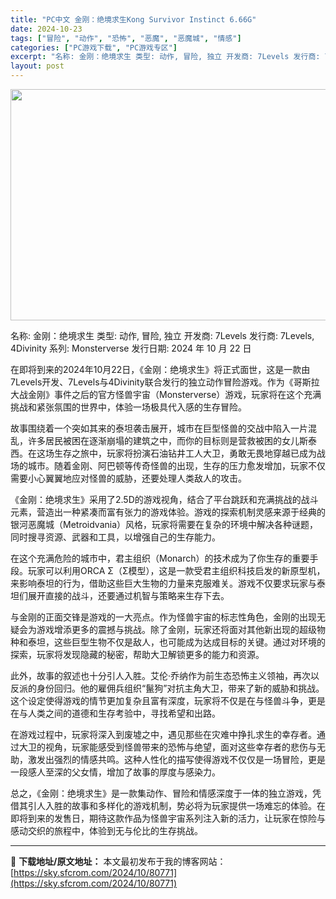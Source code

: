 ```yaml
---
title: "PC中文 金刚：绝境求生Kong Survivor Instinct 6.66G"
date: 2024-10-23
tags: ["冒险", "动作", "恐怖", "恶魔", "恶魔城", "情感"]
categories: ["PC游戏下载", "PC游戏专区"]
excerpt: "名称: 金刚：绝境求生 类型: 动作, 冒险, 独立 开发商: 7Levels 发行商: 7Levels, 4Divinity 系列: Monsterverse 发行日期: 2024 年 10 月 22 日 在即将到来的2024年10月22日，《金刚：绝境求生》将正式面世，这是一款由7Levels开&hellip;"
layout: post
---
```


<img class="aligncenter size-full wp-image-80772" src="https://sky.sfcrom.com/wp-content/uploads/2024/10/2024102309473991.webp" alt="" width="660" height="370" />

名称: 金刚：绝境求生
类型: 动作, 冒险, 独立
开发商: 7Levels
发行商: 7Levels, 4Divinity
系列: Monsterverse
发行日期: 2024 年 10 月 22 日

在即将到来的2024年10月22日，《金刚：绝境求生》将正式面世，这是一款由7Levels开发、7Levels与4Divinity联合发行的独立动作冒险游戏。作为《哥斯拉大战金刚》事件之后的官方怪兽宇宙（Monsterverse）游戏，玩家将在这个充满挑战和紧张氛围的世界中，体验一场极具代入感的生存冒险。

故事围绕着一个突如其来的泰坦袭击展开，城市在巨型怪兽的交战中陷入一片混乱，许多居民被困在逐渐崩塌的建筑之中，而你的目标则是营救被困的女儿斯泰西。在这场生存之旅中，玩家将扮演石油钻井工人大卫，勇敢无畏地穿越已成为战场的城市。随着金刚、阿巴顿等传奇怪兽的出现，生存的压力愈发增加，玩家不仅需要小心翼翼地应对怪兽的威胁，还要处理人类敌人的攻击。

《金刚：绝境求生》采用了2.5D的游戏视角，结合了平台跳跃和充满挑战的战斗元素，营造出一种紧凑而富有张力的游戏体验。游戏的探索机制灵感来源于经典的银河恶魔城（Metroidvania）风格，玩家将需要在复杂的环境中解决各种谜题，同时搜寻资源、武器和工具，以增强自己的生存能力。

在这个充满危险的城市中，君主组织（Monarch）的技术成为了你生存的重要手段。玩家可以利用ORCA Σ（Σ模型），这是一款受君主组织科技启发的新原型机，来影响泰坦的行为，借助这些巨大生物的力量来克服难关。游戏不仅要求玩家与泰坦们展开直接的战斗，还要通过机智与策略来生存下去。

与金刚的正面交锋是游戏的一大亮点。作为怪兽宇宙的标志性角色，金刚的出现无疑会为游戏增添更多的震撼与挑战。除了金刚，玩家还将面对其他新出现的超级物种和泰坦，这些巨型生物不仅是敌人，也可能成为达成目标的关键。通过对环境的探索，玩家将发现隐藏的秘密，帮助大卫解锁更多的能力和资源。

此外，故事的叙述也十分引人入胜。艾伦·乔纳作为前生态恐怖主义领袖，再次以反派的身份回归。他的雇佣兵组织“鬣狗”对抗主角大卫，带来了新的威胁和挑战。这个设定使得游戏的情节更加复杂且富有深度，玩家将不仅是在与怪兽斗争，更是在与人类之间的道德和生存考验中，寻找希望和出路。

在游戏过程中，玩家将深入到废墟之中，遇见那些在灾难中挣扎求生的幸存者。通过大卫的视角，玩家能感受到怪兽带来的恐怖与绝望，面对这些幸存者的悲伤与无助，激发出强烈的情感共鸣。这种人性化的描写使得游戏不仅仅是一场冒险，更是一段感人至深的父女情，增加了故事的厚度与感染力。

总之，《金刚：绝境求生》是一款集动作、冒险和情感深度于一体的独立游戏，凭借其引人入胜的故事和多样化的游戏机制，势必将为玩家提供一场难忘的体验。在即将到来的发售日，期待这款作品为怪兽宇宙系列注入新的活力，让玩家在惊险与感动交织的旅程中，体验到无与伦比的生存挑战。

---
📖 **下载地址/原文地址：** 本文最初发布于我的博客网站：[https://sky.sfcrom.com/2024/10/80771](https://sky.sfcrom.com/2024/10/80771)
